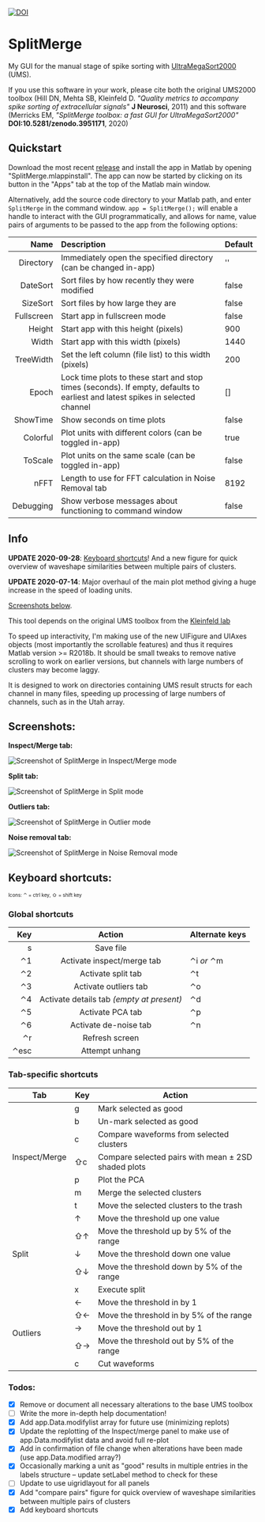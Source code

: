 [![DOI](https://zenodo.org/badge/DOI/10.5281/zenodo.3951171.svg)](https://doi.org/10.5281/zenodo.3951171)

# SplitMerge
My GUI for the manual stage of spike sorting with [UltraMegaSort2000](https://github.com/danamics/UMS2K) (UMS).

If you use this software in your work, please cite both the original UMS2000 toolbox (Hill DN, Mehta SB, Kleinfeld D. *"Quality metrics to accompany spike sorting of extracellular signals"* __J Neurosci__, 2011) and this software (Merricks EM, *"SplitMerge toolbox: a fast GUI for UltraMegaSort2000"* __DOI:10.5281/zenodo.3951171__, 2020)

## Quickstart
Download the most recent [release](https://github.com/edmerix/SplitMerge/releases) and install the app in Matlab by opening "SplitMerge.mlappinstall". The app can now be started by clicking on its button in the "Apps" tab at the top of the Matlab main window.

Alternatively, add the source code directory to your Matlab path, and enter `SplitMerge` in the command window. `app = SplitMerge();` will enable a handle to interact with the GUI programmatically, and allows for name, value pairs of arguments to be passed to the app from the following options:

|       Name |                                                          Description                                                         | Default |
|-----------:|:-----------------------------------------------------------------------------------------------------------------------------|---------|
|  Directory | Immediately open the specified directory (can be changed in-app)                                                             | ''      |
|   DateSort | Sort files by how recently they were modified                                                                                | false   |
|   SizeSort | Sort files by how large they are                                                                                             | false   |
| Fullscreen | Start app in fullscreen mode                                                                                                 | false   |
|     Height | Start app with this height (pixels)                                                                                          | 900     |
|      Width | Start app with this width (pixels)                                                                                           | 1440    |
|  TreeWidth | Set the left column (file list) to this width (pixels)                                                                       | 200     |
|      Epoch | Lock time plots to these start and stop times (seconds). If empty, defaults to earliest and latest spikes in selected channel | []      |
|   ShowTime | Show seconds on time plots                                                                                                   | false   |
|   Colorful | Plot units with different colors (can be toggled in-app)                                                                     | true    |
|    ToScale | Plot units on the same scale (can be toggled in-app)                                                                         | false   |
|       nFFT | Length to use for FFT calculation in Noise Removal tab                                                                       | 8192    |
|  Debugging | Show verbose messages about functioning to command window                                                                    | false   |

## Info

__UPDATE 2020-09-28__: [Keyboard shortcuts](#keyboard-shortcuts)! And a new figure for quick overview of waveshape similarities between multiple pairs of clusters.

__UPDATE 2020-07-14__: Major overhaul of the main plot method giving a huge increase in the speed of loading units.

[Screenshots below](#screenshots).

This tool depends on the original UMS toolbox from the [Kleinfeld lab](https://neurophysics.ucsd.edu/software.php)

To speed up interactivity, I'm making use of the new UIFigure and UIAxes objects (most importantly the scrollable features) and thus it requires Matlab version >= R2018b. It should be small tweaks to remove native scrolling to work on earlier versions, but channels with large numbers of clusters may become laggy.

It is designed to work on directories containing UMS result structs for each channel in many files, speeding up processing of large numbers of channels, such as in the Utah array.

## Screenshots:

__Inspect/Merge tab:__

![Screenshot of SplitMerge in Inspect/Merge mode](Screenshots/Inspect.png?raw=true "Inspect/Merge tab")

__Split tab:__

![Screenshot of SplitMerge in Split mode](Screenshots/Split.png?raw=true "Split tab")

__Outliers tab:__

![Screenshot of SplitMerge in Outlier mode](Screenshots/Outliers.png?raw=true "Outliers tab")

__Noise removal tab:__

![Screenshot of SplitMerge in Noise Removal mode](Screenshots/Noise.png?raw=true "Noise removal tab")

## Keyboard shortcuts:

<sub><sup>Icons: ⌃ = ctrl key, ⇧ = shift key</sup></sub>

### Global shortcuts

|  Key |                   Action                  | Alternate keys |
|-----:|:-----------------------------------------:|----------------|
|    s | Save file                                 |                |
|   ⌃1 | Activate inspect/merge tab                | ⌃i _or_ ⌃m     |
|   ⌃2 | Activate split tab                        | ⌃t             |
|   ⌃3 | Activate outliers tab                     | ⌃o             |
|   ⌃4 | Activate details tab _(empty at present)_ | ⌃d             |
|   ⌃5 | Activate PCA tab                          | ⌃p             |
|   ⌃6 | Activate de-noise tab                     | ⌃n             |
|   ⌃r | Refresh screen                            |                |
| ⌃esc | Attempt unhang                            |                |

### Tab-specific shortcuts

<table>
<thead>
  <tr>
    <th>Tab</th>
    <th>Key</th>
    <th>Action</th>
  </tr>
</thead>
<tbody>
  <tr>
    <td rowspan="7">Inspect/Merge</td>
    <td>g</td>
    <td>Mark selected as good</td>
  </tr>
  <tr>
    <td>b</td>
    <td>Un-mark selected as good</td>
  </tr>
  <tr>
    <td>c</td>
    <td>Compare waveforms from selected clusters</td>
  </tr>
  <tr>
    <td>⇧c</td>
    <td>Compare selected pairs with mean ± 2SD shaded plots</td>
  </tr>
  <tr>
    <td>p</td>
    <td>Plot the PCA</td>
  </tr>
  <tr>
    <td>m</td>
    <td>Merge the selected clusters</td>
  </tr>
  <tr>
    <td>t</td>
    <td>Move the selected clusters to the trash</td>
  </tr>
  <tr>
    <td rowspan="5">Split</td>
    <td>↑</td>
    <td>Move the threshold up one value</td>
  </tr>
  <tr>
    <td>⇧↑</td>
    <td>Move the threshold up by 5% of the range</td>
  </tr>
  <tr>
    <td>↓</td>
    <td>Move the threshold down one value</td>
  </tr>
  <tr>
    <td>⇧↓</td>
    <td>Move the threshold down by 5% of the range</td>
  </tr>
  <tr>
    <td>x</td>
    <td>Execute split</td>
  </tr>
  <tr>
    <td rowspan="5">Outliers</td>
    <td>←</td>
    <td>Move the threshold in by 1</td>
  </tr>
  <tr>
    <td>⇧←</td>
    <td>Move the threshold in by 5% of the range</td>
  </tr>
  <tr>
    <td>→</td>
    <td>Move the threshold out by 1</td>
  </tr>
  <tr>
    <td>⇧→</td>
    <td>Move the threshold out by 5% of the range</td>
  </tr>
  <tr>
    <td>c</td>
    <td>Cut waveforms</td>
  </tr>
</tbody>
</table>

### Todos:
- [x] Remove or document all necessary alterations to the base UMS toolbox
- [ ] Write the more in-depth help documentation!
- [x] Add app.Data.modifylist array for future use (minimizing replots)
- [x] Update the replotting of the Inspect/merge panel to make use of app.Data.modifylist data and avoid full re-plot
- [x] Add in confirmation of file change when alterations have been made (use app.Data.modified array?)
- [x] Occasionally marking a unit as "good" results in multiple entries in the labels structure – update setLabel method to check for these
- [ ] Update to use uigridlayout for all panels
- [x] Add "compare pairs" figure for quick overview of waveshape similarities between multiple pairs of clusters
- [x] Add keyboard shortcuts
